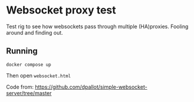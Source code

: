 # Websocket proxy test

Test rig to see how websockets pass through multiple (HA)proxies. Fooling around and finding out.

## Running

```
docker compose up
```

Then open `websocket.html`

Code from: https://github.com/dpallot/simple-websocket-server/tree/master
